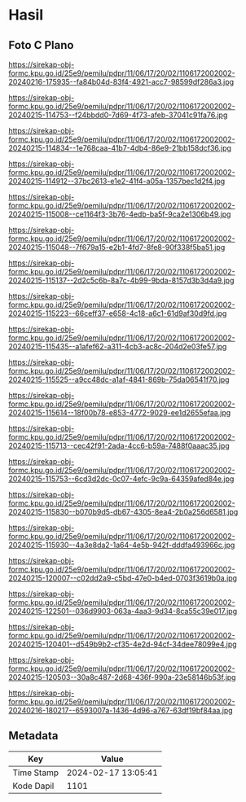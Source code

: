 # Hasil

## Foto C Plano

https://sirekap-obj-formc.kpu.go.id/25e9/pemilu/pdpr/11/06/17/20/02/1106172002002-20240216-175935--fa84b04d-83f4-4921-acc7-98599df286a3.jpg

https://sirekap-obj-formc.kpu.go.id/25e9/pemilu/pdpr/11/06/17/20/02/1106172002002-20240215-114753--f24bbdd0-7d69-4f73-afeb-37041c91fa76.jpg

https://sirekap-obj-formc.kpu.go.id/25e9/pemilu/pdpr/11/06/17/20/02/1106172002002-20240215-114834--1e768caa-41b7-4db4-86e9-21bb158dcf36.jpg

https://sirekap-obj-formc.kpu.go.id/25e9/pemilu/pdpr/11/06/17/20/02/1106172002002-20240215-114912--37bc2613-e1e2-41f4-a05a-1357bec1d2f4.jpg

https://sirekap-obj-formc.kpu.go.id/25e9/pemilu/pdpr/11/06/17/20/02/1106172002002-20240215-115008--ce1164f3-3b76-4edb-ba5f-9ca2e1306b49.jpg

https://sirekap-obj-formc.kpu.go.id/25e9/pemilu/pdpr/11/06/17/20/02/1106172002002-20240215-115048--7f679a15-e2b1-4fd7-8fe8-90f338f5ba51.jpg

https://sirekap-obj-formc.kpu.go.id/25e9/pemilu/pdpr/11/06/17/20/02/1106172002002-20240215-115137--2d2c5c6b-8a7c-4b99-9bda-8157d3b3d4a9.jpg

https://sirekap-obj-formc.kpu.go.id/25e9/pemilu/pdpr/11/06/17/20/02/1106172002002-20240215-115223--66ceff37-e658-4c18-a6c1-61d9af30d9fd.jpg

https://sirekap-obj-formc.kpu.go.id/25e9/pemilu/pdpr/11/06/17/20/02/1106172002002-20240215-115435--a1afef62-a311-4cb3-ac8c-204d2e03fe57.jpg

https://sirekap-obj-formc.kpu.go.id/25e9/pemilu/pdpr/11/06/17/20/02/1106172002002-20240215-115525--a9cc48dc-a1af-4841-869b-75da06541f70.jpg

https://sirekap-obj-formc.kpu.go.id/25e9/pemilu/pdpr/11/06/17/20/02/1106172002002-20240215-115614--18f00b78-e853-4772-9029-ee1d2655efaa.jpg

https://sirekap-obj-formc.kpu.go.id/25e9/pemilu/pdpr/11/06/17/20/02/1106172002002-20240215-115713--cec42f91-2ada-4cc6-b59a-7488f0aaac35.jpg

https://sirekap-obj-formc.kpu.go.id/25e9/pemilu/pdpr/11/06/17/20/02/1106172002002-20240215-115753--6cd3d2dc-0c07-4efc-9c9a-64359afed84e.jpg

https://sirekap-obj-formc.kpu.go.id/25e9/pemilu/pdpr/11/06/17/20/02/1106172002002-20240215-115830--b070b9d5-db67-4305-8ea4-2b0a256d6581.jpg

https://sirekap-obj-formc.kpu.go.id/25e9/pemilu/pdpr/11/06/17/20/02/1106172002002-20240215-115930--4a3e8da2-1a64-4e5b-942f-dddfa493966c.jpg

https://sirekap-obj-formc.kpu.go.id/25e9/pemilu/pdpr/11/06/17/20/02/1106172002002-20240215-120007--c02dd2a9-c5bd-47e0-b4ed-0703f3619b0a.jpg

https://sirekap-obj-formc.kpu.go.id/25e9/pemilu/pdpr/11/06/17/20/02/1106172002002-20240215-122501--036d9903-063a-4aa3-9d34-8ca55c39e017.jpg

https://sirekap-obj-formc.kpu.go.id/25e9/pemilu/pdpr/11/06/17/20/02/1106172002002-20240215-120401--d549b9b2-cf35-4e2d-94cf-34dee78099e4.jpg

https://sirekap-obj-formc.kpu.go.id/25e9/pemilu/pdpr/11/06/17/20/02/1106172002002-20240215-120503--30a8c487-2d68-436f-990a-23e58146b53f.jpg

https://sirekap-obj-formc.kpu.go.id/25e9/pemilu/pdpr/11/06/17/20/02/1106172002002-20240216-180217--6593007a-1436-4d96-a767-63df19bf84aa.jpg


## Metadata

| Key        | Value               |
| ---------- | ------------------- |
| Time Stamp | 2024-02-17 13:05:41 |
| Kode Dapil | 1101                |



